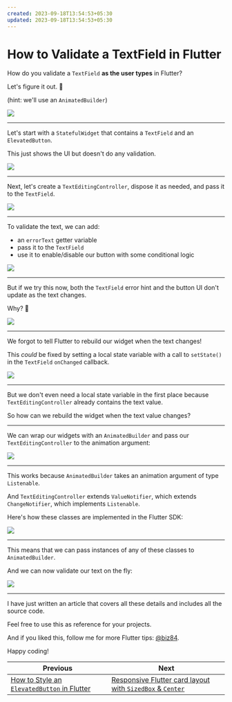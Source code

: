 ```yaml
---
created: 2023-09-18T13:54:53+05:30
updated: 2023-09-18T13:54:53+05:30
---
```

# How to Validate a TextField in Flutter

How do you validate a `TextField` **as the user types** in Flutter?

Let's figure it out. 🧵

(hint: we'll use an `AnimatedBuilder`)

![](https://codewithandrea.com/articles/flutter-text-field-form-validation/images/text-field-validation.gif)

---

Let's start with a `StatefulWidget` that contains a `TextField` and an `ElevatedButton`.

This just shows the UI but doesn't do any validation.

![](013_textfield_elevatedbutton.png)

---

Next, let's create a `TextEditingController`, dispose it as needed, and pass it to the `TextField`.

![](013_add_texteditingcontroller.png)

---

To validate the text, we can add:

- an `errorText` getter variable
- pass it to the `TextField`
- use it to enable/disable our button with some conditional logic

![](013_add_errortext.png)

---

But if we try this now, both the `TextField` error hint and the button UI don't update as the text changes.

Why? 🧐

![](https://codewithandrea.com/articles/flutter-text-field-form-validation/images/text-field-not-updating.gif)

---

We forgot to tell Flutter to rebuild our widget when the text changes!

This *could* be fixed by setting a local state variable with a call to `setState()` in the `TextField` `onChanged` callback.

![](013_onchanged_setstate.png)

---

But we don't even need a local state variable in the first place because `TextEditingController` already contains the text value.

So how can we rebuild the widget when the text value changes?

---

We can wrap our widgets with an `AnimatedBuilder` and pass our `TextEditingController` to the animation argument:

![](013_animated_builder.png)

---

This works because `AnimatedBuilder` takes an animation argument of type `Listenable`.

And `TextEditingController` extends `ValueNotifier`, which extends `ChangeNotifier`, which implements `Listenable`.

Here's how these classes are implemented in the Flutter SDK:

![](013_valuenotifier_changenotifier.png)

---

This means that we can pass instances of any of these classes to `AnimatedBuilder`.

And we can now validate our text on the fly:

![](https://codewithandrea.com/articles/flutter-text-field-form-validation/images/text-field-validation.gif)

---

I have just written an article that covers all these details and includes all the source code.

Feel free to use this as reference for your projects.

And if you liked this, follow me for more Flutter tips: [@biz84](https://twitter.com/biz84).

Happy coding!

 

| Previous | Next |
| -------- | ---- |
| [How to Style an `ElevatedButton` in Flutter](../0011-how-to-style-an-elevatedbutton-in-flutter/index.md) | [Responsive Flutter card layout with `SizedBox` & `Center`](../0013-responsive-flutter-card-layout-with-sizedbox-center/index.md) |